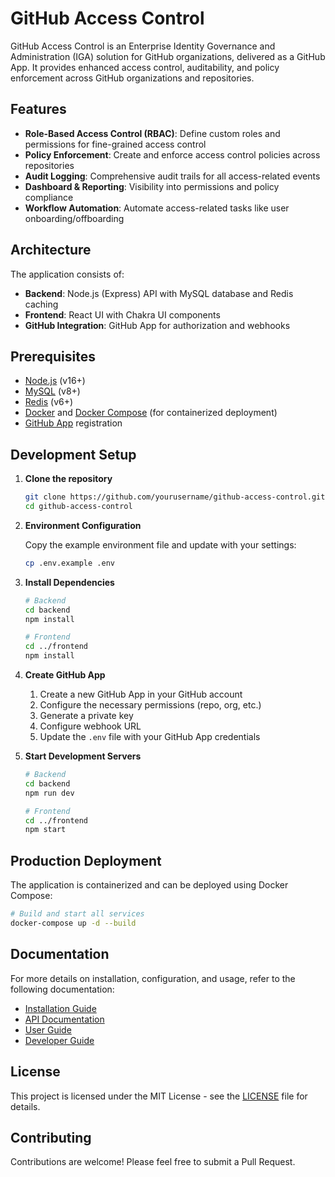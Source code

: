 # GitHub Access Control

GitHub Access Control is an Enterprise Identity Governance and Administration (IGA) solution for GitHub organizations, delivered as a GitHub App. It provides enhanced access control, auditability, and policy enforcement across GitHub organizations and repositories.

## Features

- **Role-Based Access Control (RBAC)**: Define custom roles and permissions for fine-grained access control
- **Policy Enforcement**: Create and enforce access control policies across repositories
- **Audit Logging**: Comprehensive audit trails for all access-related events
- **Dashboard & Reporting**: Visibility into permissions and policy compliance
- **Workflow Automation**: Automate access-related tasks like user onboarding/offboarding

## Architecture

The application consists of:

- **Backend**: Node.js (Express) API with MySQL database and Redis caching
- **Frontend**: React UI with Chakra UI components
- **GitHub Integration**: GitHub App for authorization and webhooks

## Prerequisites

- [Node.js](https://nodejs.org/) (v16+)
- [MySQL](https://www.mysql.com/) (v8+)
- [Redis](https://redis.io/) (v6+)
- [Docker](https://www.docker.com/) and [Docker Compose](https://docs.docker.com/compose/) (for containerized deployment)
- [GitHub App](https://docs.github.com/en/developers/apps/getting-started-with-apps/about-apps) registration

## Development Setup

1. **Clone the repository**

   ```bash
   git clone https://github.com/yourusername/github-access-control.git
   cd github-access-control
   ```

2. **Environment Configuration**

   Copy the example environment file and update with your settings:

   ```bash
   cp .env.example .env
   ```

3. **Install Dependencies**

   ```bash
   # Backend
   cd backend
   npm install

   # Frontend
   cd ../frontend
   npm install
   ```

4. **Create GitHub App**

   1. Create a new GitHub App in your GitHub account
   2. Configure the necessary permissions (repo, org, etc.)
   3. Generate a private key
   4. Configure webhook URL
   5. Update the `.env` file with your GitHub App credentials

5. **Start Development Servers**

   ```bash
   # Backend
   cd backend
   npm run dev

   # Frontend
   cd ../frontend
   npm start
   ```

## Production Deployment

The application is containerized and can be deployed using Docker Compose:

```bash
# Build and start all services
docker-compose up -d --build
```

## Documentation

For more details on installation, configuration, and usage, refer to the following documentation:

- [Installation Guide](docs/installation.md)
- [API Documentation](docs/api.md)
- [User Guide](docs/user-guide.md)
- [Developer Guide](docs/developer-guide.md)

## License

This project is licensed under the MIT License - see the [LICENSE](LICENSE) file for details.

## Contributing

Contributions are welcome! Please feel free to submit a Pull Request. 